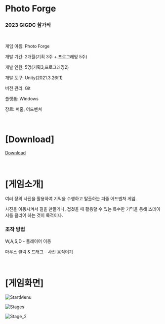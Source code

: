 # Photo Forge

### **2023 GIGDC 참가작**

<br>

게임 이름: Photo Forge

개발 기간: 2개월(기획 3주 + 프로그래밍 5주)

개발 인원: 5명(기획3,프로그래밍2)

개발 도구: Unity(2021.3.26f.1)

버전 관리: Git

플랫폼: Windows

장르: 퍼줄, 어드벤쳐

<br>

# [Download]

[Download](https://github.com/bubbletok/PhotoForge/releases/tag/v0.7)

<br>

# [게임소개]

여러 장의 사진을 활용하여 기믹을 수행하고 탈출하는 퍼즐 어드벤쳐 게임.

사진을 이동시켜서 길을 만들거나, 겹쳤을 때 활용할 수 있는 특수한 기믹을 통해 스테이지를 클리어 하는 것이 목적이다.

### 조작 방법

W,A,S,D - 플레이어 이동

마우스 클릭 & 드래그 - 사진 움직이기

<br>

# [게임화면]

![StartMenu](https://github.com/bubbletok/PhotoForge/assets/62411634/a323147f-728b-4ffe-836a-380b5f2a1099)

![Stages](https://github.com/bubbletok/PhotoForge/assets/62411634/44e914a5-20b0-4c5b-9685-37899b26ad30)

![Stage_2](https://github.com/bubbletok/PhotoForge/assets/62411634/bdba1623-84e3-4d1b-a5ae-61cbc0e3808d)
